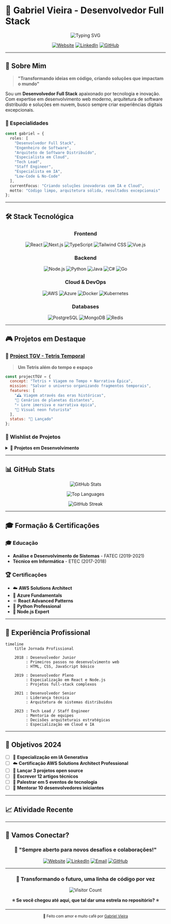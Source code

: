 # 🚀 Gabriel Vieira - Desenvolvedor Full Stack

<div align="center">

![Typing SVG](https://readme-typing-svg.herokuapp.com?font=Fira+Code&size=30&duration=3000&pause=1000&color=8B5CF6&center=true&vCenter=true&multiline=true&width=600&height=100&lines=Desenvolvedor+Full+Stack;Engenheiro+de+Software;Arquiteto+de+Software+Distribuído)

[![Website](https://img.shields.io/badge/🌐_Website-vieiragabriel.com.br-8B5CF6?style=for-the-badge)](https://vieiragabriel.com.br)
[![LinkedIn](https://img.shields.io/badge/LinkedIn-0077B5?style=for-the-badge&logo=linkedin&logoColor=white)](https://linkedin.com/in/vieiragabriel)
[![GitHub](https://img.shields.io/badge/GitHub-100000?style=for-the-badge&logo=github&logoColor=white)](https://github.com/vieiragabriel)

</div>

---

## 🎯 Sobre Mim

> **"Transformando ideias em código, criando soluções que impactam o mundo"**

Sou um **Desenvolvedor Full Stack** apaixonado por tecnologia e inovação. Com expertise em desenvolvimento web moderno, arquitetura de software distribuído e soluções em nuvem, busco sempre criar experiências digitais excepcionais.

### 🌟 Especialidades

```typescript
const gabriel = {
  roles: [
    "Desenvolvedor Full Stack",
    "Engenheiro de Software", 
    "Arquiteto de Software Distribuído",
    "Especialista em Cloud",
    "Tech Lead",
    "Staff Engineer",
    "Especialista em IA",
    "Low-Code & No-Code"
  ],
  currentFocus: "Criando soluções inovadoras com IA e Cloud",
  motto: "Código limpo, arquitetura sólida, resultados excepcionais"
};
```

---

## 🛠️ Stack Tecnológica

<div align="center">

### Frontend
![React](https://img.shields.io/badge/React-20232A?style=for-the-badge&logo=react&logoColor=61DAFB)
![Next.js](https://img.shields.io/badge/Next.js-000000?style=for-the-badge&logo=next.js&logoColor=white)
![TypeScript](https://img.shields.io/badge/TypeScript-007ACC?style=for-the-badge&logo=typescript&logoColor=white)
![Tailwind CSS](https://img.shields.io/badge/Tailwind_CSS-38B2AC?style=for-the-badge&logo=tailwind-css&logoColor=white)
![Vue.js](https://img.shields.io/badge/Vue.js-35495E?style=for-the-badge&logo=vue.js&logoColor=4FC08D)

### Backend
![Node.js](https://img.shields.io/badge/Node.js-43853D?style=for-the-badge&logo=node.js&logoColor=white)
![Python](https://img.shields.io/badge/Python-3776AB?style=for-the-badge&logo=python&logoColor=white)
![Java](https://img.shields.io/badge/Java-ED8B00?style=for-the-badge&logo=java&logoColor=white)
![C#](https://img.shields.io/badge/C%23-239120?style=for-the-badge&logo=c-sharp&logoColor=white)
![Go](https://img.shields.io/badge/Go-00ADD8?style=for-the-badge&logo=go&logoColor=white)

### Cloud & DevOps
![AWS](https://img.shields.io/badge/AWS-232F3E?style=for-the-badge&logo=amazon-aws&logoColor=white)
![Azure](https://img.shields.io/badge/Azure-0078D4?style=for-the-badge&logo=microsoft-azure&logoColor=white)
![Docker](https://img.shields.io/badge/Docker-2496ED?style=for-the-badge&logo=docker&logoColor=white)
![Kubernetes](https://img.shields.io/badge/Kubernetes-326CE5?style=for-the-badge&logo=kubernetes&logoColor=white)

### Databases
![PostgreSQL](https://img.shields.io/badge/PostgreSQL-316192?style=for-the-badge&logo=postgresql&logoColor=white)
![MongoDB](https://img.shields.io/badge/MongoDB-4EA94B?style=for-the-badge&logo=mongodb&logoColor=white)
![Redis](https://img.shields.io/badge/Redis-DC382D?style=for-the-badge&logo=redis&logoColor=white)

</div>

---

## 🎮 Projetos em Destaque

### 🎯 [Project TGV - Tetris Temporal](https://vieiragabriel.com.br/project-tgv/)
> **Um Tetris além do tempo e espaço**

```javascript
const projectTGV = {
  concept: "Tetris + Viagem no Tempo + Narrativa Épica",
  mission: "Salvar o universo organizando fragmentos temporais",
  features: [
    "🕰️ Viagem através das eras históricas",
    "🌌 Cenários de planetas distantes",
    "⚡ Lore imersiva e narrativa épica",
    "🎨 Visual neon futurista"
  ],
  status: "🚀 Lançado"
};
```

### 💭 Wishlist de Projetos

<details>
<summary>🎨 <strong>Projetos em Desenvolvimento</strong></summary>

#### 📖 **Diário Digital Inteligente**
- **Status:** 🔄 Em desenvolvimento
- **Tech:** React, IA, NLP
- **Conceito:** Diário que entende emoções e sugere reflexões

#### 💬 **Chat Multiverse**
- **Status:** 💡 Planejamento
- **Tech:** WebRTC, Socket.io, React
- **Conceito:** Chat que conecta diferentes realidades

#### 🧱 **Block Builder Pro**
- **Status:** 🔄 Em desenvolvimento
- **Tech:** Three.js, WebGL, React
- **Conceito:** Constructor 3D colaborativo

#### 🎨 **AI Art Studio**
- **Status:** 💡 Conceito
- **Tech:** Stable Diffusion, React, Python
- **Conceito:** Estúdio de arte com IA generativa

</details>

---

## 📊 GitHub Stats

<div align="center">

![GitHub Stats](https://github-readme-stats.vercel.app/api?username=vieiragabriel&show_icons=true&theme=tokyonight&hide_border=true&bg_color=0D1117&title_color=8B5CF6&icon_color=8B5CF6)

![Top Languages](https://github-readme-stats.vercel.app/api/top-langs/?username=vieiragabriel&layout=compact&theme=tokyonight&hide_border=true&bg_color=0D1117&title_color=8B5CF6)

![GitHub Streak](https://github-readme-streak-stats.herokuapp.com/?user=vieiragabriel&theme=tokyonight&hide_border=true&background=0D1117&stroke=8B5CF6&ring=8B5CF6&fire=8B5CF6&currStreakLabel=8B5CF6)

</div>

---

## 🎓 Formação & Certificações

### 🎓 **Educação**
- **Análise e Desenvolvimento de Sistemas** - FATEC (2019-2021)
- **Técnico em Informática** - ETEC (2017-2018)

### 🏆 **Certificações**
- ☁️ **AWS Solutions Architect**
- 🔵 **Azure Fundamentals**
- ⚛️ **React Advanced Patterns**
- 🐍 **Python Professional**
- 🚀 **Node.js Expert**

---

## 🌟 Experiência Profissional

```mermaid
timeline
    title Jornada Profissional
    
    2018 : Desenvolvedor Junior
         : Primeiros passos no desenvolvimento web
         : HTML, CSS, JavaScript básico
    
    2019 : Desenvolvedor Pleno
         : Especialização em React e Node.js
         : Projetos full-stack complexos
    
    2021 : Desenvolvedor Senior
         : Liderança técnica
         : Arquitetura de sistemas distribuídos
    
    2023 : Tech Lead / Staff Engineer
         : Mentoria de equipes
         : Decisões arquiteturais estratégicas
         : Especialização em Cloud e IA
```

---

## 🎯 Objetivos 2024

- [ ] 🤖 **Especialização em IA Generativa**
- [ ] ☁️ **Certificação AWS Solutions Architect Professional**
- [ ] 🚀 **Lançar 3 projetos open source**
- [ ] 📝 **Escrever 12 artigos técnicos**
- [ ] 🎤 **Palestrar em 5 eventos de tecnologia**
- [ ] 🌟 **Mentorar 10 desenvolvedores iniciantes**

---

## 📈 Atividade Recente

<!--START_SECTION:activity-->
<!--END_SECTION:activity-->

---

## 🤝 Vamos Conectar?

<div align="center">

### 💬 **"Sempre aberto para novos desafios e colaborações!"**

[![Website](https://img.shields.io/badge/🌐_Portfólio-vieiragabriel.com.br-8B5CF6?style=for-the-badge&logo=google-chrome&logoColor=white)](https://vieiragabriel.com.br)
[![LinkedIn](https://img.shields.io/badge/LinkedIn-Gabriel_Vieira-0077B5?style=for-the-badge&logo=linkedin&logoColor=white)](https://linkedin.com/in/vieiragabriel)
[![Email](https://img.shields.io/badge/Email-contato@vieiragabriel.com.br-D14836?style=for-the-badge&logo=gmail&logoColor=white)](mailto:contato@vieiragabriel.com.br)
[![GitHub](https://img.shields.io/badge/GitHub-@vieiragabriel-100000?style=for-the-badge&logo=github&logoColor=white)](https://github.com/vieiragabriel)

</div>

---

<div align="center">

### 🚀 **Transformando o futuro, uma linha de código por vez**

![Visitor Count](https://profile-counter.glitch.me/vieiragabriel/count.svg)

**⭐ Se você chegou até aqui, que tal dar uma estrela no repositório? ⭐**

</div>

---

<div align="center">
<sub>💜 Feito com amor e muito café por <a href="https://vieiragabriel.com.br">Gabriel Vieira</a></sub>
</div>